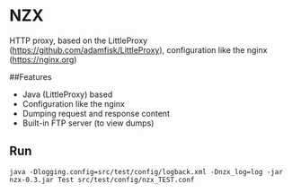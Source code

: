 # NZX
HTTP proxy, based on the LittleProxy (https://github.com/adamfisk/LittleProxy), configuration like the nginx (https://nginx.org)

##Features
* Java (LittleProxy) based
* Configuration like the nginx 
* Dumping request and response content
* Built-in FTP server (to view dumps)

## Run
``java -Dlogging.config=src/test/config/logback.xml -Dnzx_log=log -jar nzx-0.3.jar Test src/test/config/nzx_TEST.conf``
